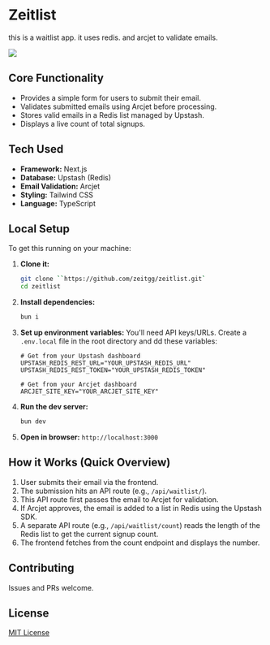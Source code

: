 # Zeitlist

this is a waitlist app. it uses redis. and arcjet to validate emails.

![](zeitlist.gif)

## Core Functionality

- Provides a simple form for users to submit their email.
- Validates submitted emails using Arcjet before processing.
- Stores valid emails in a Redis list managed by Upstash.
- Displays a live count of total signups.

## Tech Used

- **Framework:** Next.js
- **Database:** Upstash (Redis)
- **Email Validation:** Arcjet
- **Styling:** Tailwind CSS
- **Language:** TypeScript

## Local Setup

To get this running on your machine:

1.  **Clone it:**

    ```bash
    git clone ``https://github.com/zeitgg/zeitlist.git`
    cd zeitlist
    ```

2.  **Install dependencies:**

    ```bash
    bun i
    ```

3.  **Set up environment variables:**
    You'll need API keys/URLs. Create a `.env.local` file in the root directory and dd these variables:

    ```plaintext
    # Get from your Upstash dashboard
    UPSTASH_REDIS_REST_URL="YOUR_UPSTASH_REDIS_URL"
    UPSTASH_REDIS_REST_TOKEN="YOUR_UPSTASH_REDIS_TOKEN"

    # Get from your Arcjet dashboard
    ARCJET_SITE_KEY="YOUR_ARCJET_SITE_KEY"
    ```

4.  **Run the dev server:**

    ```bash
    bun dev
    ```

5.  **Open in browser:** `http://localhost:3000`

## How it Works (Quick Overview)

1.  User submits their email via the frontend.
2.  The submission hits an API route (e.g., `/api/waitlist/`).
3.  This API route first passes the email to Arcjet for validation.
4.  If Arcjet approves, the email is added to a list in Redis using the Upstash SDK.
5.  A separate API route (e.g., `/api/waitlist/count`) reads the length of the Redis list to get the current signup count.
6.  The frontend fetches from the count endpoint and displays the number.

## Contributing

Issues and PRs welcome.

## License

[MIT License](LICENSE)
